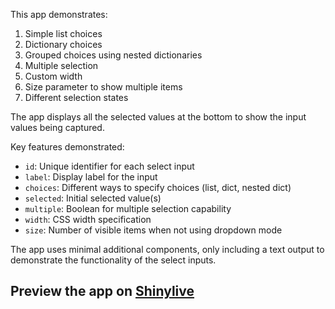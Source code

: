 This app demonstrates:

1. Simple list choices
2. Dictionary choices
3. Grouped choices using nested dictionaries
4. Multiple selection
5. Custom width
6. Size parameter to show multiple items
7. Different selection states

The app displays all the selected values at the bottom to show the input values being captured.

Key features demonstrated:
- `id`: Unique identifier for each select input
- `label`: Display label for the input
- `choices`: Different ways to specify choices (list, dict, nested dict)
- `selected`: Initial selected value(s)
- `multiple`: Boolean for multiple selection capability
- `width`: CSS width specification
- `size`: Number of visible items when not using dropdown mode

The app uses minimal additional components, only including a text output to demonstrate the functionality of the select inputs.
## Preview the app on [Shinylive](https://shinylive.io/py/app/#h=0&code=NobwRAdghgtgpmAXAAjFADugdOgnmAGlQGMB7CAFzkqVQDMAnUmZAZwAsBLCXZTmdKQYVkDOFGIVOANzgAdCI2ZsuPLHAAe6Ma1Z8BQkd3QBXCkROciYiABM4DBQoDEyAMqx0AGzjJbUCihkOiE-Tjo6B2oRClx0OD1SOmRidlJOYgSFVn5vOAB9VPTMvQBeZGA5MABBKqIqgCE65CqAYWaqgBEqgF0FWwyKQrSMhORykCqoKpQqgHl0KXJkWsIWsAAjGfWFpYhkJrWq4m35xc5l9rAAXwUAcyYTeNth4rGJhWQv9YBxR-RkABGbaTMB3QHTWhVP6kJ5A5AAWhWHTBgK2ULAMLhgMRByq1wIn2+0P+yAATCCqncyZDZpjSWTcat6mCyei6ViAYykYdbhA+S5kAAFKB3Xykc7kVgKSw4UUFCUUVgACikFB8pSqxjM+VYcB8kmQnTgMFIzTonC8XigGw1ABUGCY4ABKJwQADunAo7GQsutuFhQzIXhMMAg+XdDAwys9tm9mrAABYAAzJ9AaKrOxBEr6uBpQHLENj6uCGz3eti5HwpEYlHPIcs+2XEKAMWzKrP176+zhYFtt-LscT2BjKxoFjLuEuSTNd76y7VDPUGihj-bdjdfTi2BPL0sUYGEOeb60bfUJ-OF4sr5DKnICateTisCiuo-rzfdoqjVile95V4f0JD9Py+PdJDgHcqlWY9kFdCB61cNxpxERswkkC5oAYXhvzrEC0ObVt207EDu0IgchygEcxzATpBkw1teFaWssjAeDQIXCBTCXFC11A7tt13FCKXffjvlPc8qmQm80IGDDyEYms3mlUSxKUn9SjkoMWNYYC1OvfdIITSFYPgxCpxkr0fQeWFnnUvDuwI3t+2I7NSPnZyiMHYcHBozlIOQZjlNndyvk47jdV42CBKgsBwIoABmOpovEm1JLAaT9wbKzkBsp4Atw1i9LUwrfzy55AJKYqxPioyqQhKpTLdbtXAAWRMLwpDyAyZ3wnLyNc2CBu8qjfKqdrOs4brMpnNiht7RdIpXPi1MEqp4sTZLQo3CSvATCauureKtv00q-yrApSuq-jap3SoahRQ4emu0CYA6w64FKB0nSahCQKQlDsorYgTBfZRY29esnL7IiOzcjjPIonzRzaUGKGUAB1bdIbm7bwp1eKVrEta4pQgBWE61N2hMZtQnKQbBlgIfYSmxLO-8fEqhIXs-ZmEzJVN00a7azP+iysrQnIAC9fHQVtYDgKhHD6isBrh+aYaR0aUbABpSA0dxYh8EKEawRbCZSrdYvigA2Vn+OpqTAclzgZeQOWo3gJX7dA9mLq53TLcrGWE02sBc3cNJ3T0RM+CoGA9ACZByEyX7BTo1hvCgXhbuQaQoBDMZuGQIIXIUaGXPVkDhso6inZXAKADUC6dFT2O+AABGwRywKgNAoet7GSW78nzwuVRI0CxAoEwGH2In+LoeussBFAQEXLB4sBDtbicMAg6XjLAbJNeN-iskd7kPeD+Xw0EtPrizE3lCEsv6-tu7Q-aeQRMH+45+VyJjfghfeH9vhf0BmTP+T94pk2AcLfSECbw22gRQAB+4baX1AaBZ0NwehAA)
